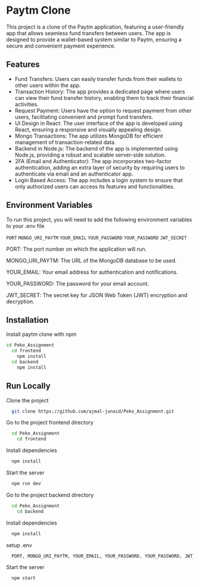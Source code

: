 
# Paytm Clone

This project is a clone of the Paytm application, featuring a user-friendly app that allows seamless fund transfers between users. The app is designed to provide a wallet-based system similar to Paytm, ensuring a secure and convenient payment experience.

## Features

- Fund Transfers: Users can easily transfer funds from their wallets to other users within the app.
- Transaction History: The app provides a dedicated page where users can view their fund transfer history, enabling them to track their financial activities.
- Request Payment: Users have the option to request payment from other users, facilitating convenient and prompt fund transfers.
- UI Design in React: The user interface of the app is developed using React, ensuring a responsive and visually appealing design.
- Mongo Transactions: The app utilizes MongoDB for efficient management of transaction-related data.
- Backend in Node.js: The backend of the app is implemented using Node.js, providing a robust and scalable server-side solution.
- 2FA (Email and Authenticator): The app incorporates two-factor authentication, adding an extra layer of security by requiring users to authenticate via email and an authenticator app.
- Login Based Access: The app includes a login system to ensure that only authorized users can access its features and functionalities.



## Environment Variables

To run this project, you will need to add the following environment variables to your .env file

`PORT` 
`MONGO_URI_PAYTM`
`YOUR_EMAIL`
`YOUR_PASSWORD`
`YOUR_PASSWORD`
`JWT_SECRET`

PORT: The port number on which the application will run.

MONGO\_URI\_PAYTM: The URL of the MongoDB database to be used.

YOUR\_EMAIL: Your email address for authentication and notifications.

YOUR\_PASSWORD: The password for your email account.

JWT\_SECRET: The secret key for JSON Web Token (JWT) encryption and decryption.




## Installation

Install paytm clone with npm

```bash
cd Peko_Assignment 
  cd frontend
    npm install
  cd backend
    npm install
```
    
## Run Locally

Clone the project

```bash
  git clone https://github.com/ajmal-junaid/Peko_Assignment.git
```

Go to the project frontend directory

```bash
  cd Peko_Assignment
    cd frontend
```

Install dependencies

```bash
  npm install
```

Start the server

```bash
  npm run dev
```


Go to the project backend directory

```bash
  cd Peko_Assignment
    cd backend
```

Install dependencies

```bash
  npm install
```

setup .env

```bash
  PORT, MONGO_URI_PAYTM, YOUR_EMAIL, YOUR_PASSWORD, YOUR_PASSWORD, JWT_SECRET
```


Start the server

```bash
  npm start
```
